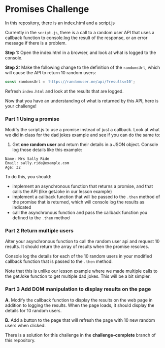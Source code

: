 # Promises Challenge

In this repository, there is an index.html and a script.js

Currently in the `script.js`, there is a call to a random user API that uses a callback function to console.log the result of the response, or an error message if there is a problem.

**Step 1:** Open the index.html in a browser, and look at what is logged to the console.

**Step 2:** Make the following change to the definition of the `randomsUrl`, which will cause the API to return 10 random users:

```javascript
const randomsUrl = 'https://randomuser.me/api/?results=10';

```

Refresh `index.html` and look at the results that are logged.

Now that you have an understanding of what is returned by this API, here is your challenge!

### Part 1 Using a promise

Modify the script.js to use a promise instead of just a callback. Look at what we did in class for the dad jokes example and see if you can do the same to:

1. Get **one random user** and return their details in a JSON object. Console log those details like this example:

```
Name: Mrs Sally Ride
Email: sally.ride@example.com
Age: 32
```

To do this, you should:

- implement an asynchronous function that returns a promise, and that calls the API (like getJoke in our lesson example)
- implement a callback function that will be passed to the `.then` method of the promise that is returned, which will console log the results as indicated
- call the asynchronous function and pass the callback function you defined to the `.then` method

### Part 2 Return multiple users

Alter your asynchronous function to call the random user api and request 10 results. It should return the array of results when the promise resolves.

Console log the details for each of the 10 random users in your modified callback function that is passed to the `.then` method.

Note that this is unlike our lesson example where we made multiple calls to the getJoke function to get multiple dad jokes. This will be a bit simpler.

### Part 3 Add DOM manipulation to display results on the page

**A.** Modify the callback function to display the results on the web page in addition to logging the results. When the page loads, it should display the details for 10 random users.

**B.** Add a button to the page that will refresh the page with 10 new random users when clicked.

There is a solution for this challenge in the **challenge-complete** branch of this repository.